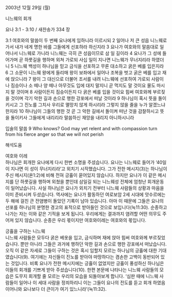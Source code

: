 2003년 12월 29일 (월)

니느웨의 회개



요나 3:1 - 3:10 / 새찬송가 334 장


3:1 여호와의 말씀이 두 번째 요나에게 임하니라 이르시되 
2 일어나 저 큰 성읍 니느웨로 가서 내가 네게 명한 바를 그들에게 선포하라 하신지라 
3 요나가 여호와의 말씀대로 일어나서 니느웨로 가니라 니느웨는 극히 큰 성읍이므로 삼 일 길이라 
4 요나가 그 성에 들어가며 곧 하룻길을 행하며 외쳐 가로되 사십 일이 지나면 니느웨가 무너지리라 하였더니 
5 니느웨 백성이 하나님을 믿고 금식을 선포하고 무론 대소하고 굵은 베를 입은지라 
6 그 소문이 니느웨 왕에게 들리매 왕이 보좌에서 일어나 조복을 벗고 굵은 베를 입고 재에 앉으니라 
7 왕이 그 대신으로 더불어 조서를 내려 니느웨에 선포하여 가로되 사람이나 짐승이나 소 떼나 양 떼나 아무것도 입에 대지 말지니 곧 먹지도 말 것이요 물도 마시지 말 것이며 
8 사람이든지 짐승이든지 다 굵은 베를 입을 것이요 힘써 여호와께 부르짖을 것이며 각기 악한 길과 손으로 행한 강포에서 떠날 것이라 
9 하나님이 혹시 뜻을 돌이키시고 그 진노를 그치사 우리로 멸망치 않게 하시리라 그렇지 않을 줄을 누가 알겠느냐 한지라 
10 하나님이 그들의 행한 것 곧 그 악한 길에서 돌이켜 떠난 것을 감찰하시고 뜻을 돌이키사 그들에게 내리리라 말씀하신 재앙을 내리지 아니하시니라 

입술의 말씀 
9 Who knows? God may yet relent and with compassion turn from his fierce anger so that we will not perish

해석도움





여호와 이레  
하나님은 회개한 요나에게 다시 한번 소명을 주셨습니다. 요나는 니느웨로 들어가 ‘40일이 지나면 이 성이 무너지리라’고 외치기 시작했습니다. 그가 전한 메시지(3)는 하나님이 주신 메시지(욘1:2)에 비해 전혀 긍휼이 묻어있지 않습니다. 하지만 요나가 이 같은 메시지를 단 하룻길을 행하며 외쳤을 뿐인데 삼일길 되는 니느웨성 전체에 엄청난 회개운동이 일어났습니다. 사실 하나님은 요나가 외치기 전부터 니느웨 사람들의 상황과 마음을 이미 준비시켜 두셨습니다. 역사에는 요나가 활동하던 여로보암 2세 시대에 앗수르에는 두 해에 걸친 큰 전염병이 돌았던 기록이 남아 있습니다. 아마 이 때문에 그들은 요나의 선포를 하나님의 분명한 경고의 표적으로 받아들인 것으로 보입니다(눅11:30). 순종하고 나가는 자는 이와 같은 기적을 보게 됩니다. 우리에게는 결과까지 염려할 어떤 의무도 주어져 있지 않습니다. 순종은 우리 몫이지만 여호와이레는 여호와의 몫입니다.     

긍휼을 구하는 니느웨  
니느웨 사람들은 모두다 굵은 베옷을 입고, 금식하며 재에 앉아 힘써 여호와께 부르짖었습니다. 뿐만 아니라 그들은 과거에 행하던 악한 길과 손으로 행한 강포에서 떠났습니다. 오직 이 같은 자세로 그들이 구하는 것은 혹시 임할지 모르는 하나님의 긍휼에 대한 기대였습니다(9). 여기에는 자신들이 진노를 받아야 마땅하다는 겸손한 고백이 동반되어 있는 것입니다. 비록 요나가 전한 메시지에는 긍휼이 없었지만 긍휼이 풍성하신 하나님은 이들의 회개를 기쁘게 받아 주셨습니다(10). 한편 본문에 나타나는 니느웨 사람들의 모습은 도무지 회개할 줄 모르는 우리의 모습을 되돌아보게 합니다. ‘심판 때에 니느웨 사람들이 일어나 이 세대 사람을 정죄하리니 이는 그들이 요나의 전도를 듣고 회개 하였음이어니와 요나보다 더 큰이가 여기 있느니라’(눅11:32).
